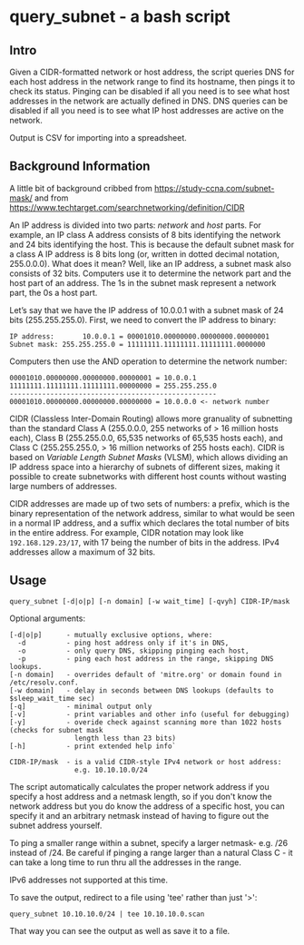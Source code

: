 # query_subnet - a bash script

## Intro
Given a CIDR-formatted network or host address, the script queries DNS for each host address in the network range to find its  hostname, then pings it to check its status. Pinging can be disabled if all you need is to see what host addresses in the network are actually defined in DNS. DNS queries can be disabled if all you need is to see what IP host addresses are active on the network.

Output is CSV for importing into a spreadsheet.

## Background Information
A little bit of background cribbed from https://study-ccna.com/subnet-mask/ and from https://www.techtarget.com/searchnetworking/definition/CIDR

An IP address is divided into two parts: *network* and *host* parts. For example, an IP class A address consists of 8 bits identifying the network and 24 bits identifying the host. This is because the default subnet mask for a class A IP address is 8 bits long (or, written in dotted decimal notation, 255.0.0.0). What does it mean? Well, like an IP address, a subnet mask also consists of 32 bits. Computers use it to determine the network part and the host part of an address. The 1s in the subnet mask represent a network part, the 0s a host part.

Let’s say that we have the IP address of 10.0.0.1 with a subnet mask of 24 bits (255.255.255.0). First, we need to convert the IP address to binary:

```
IP address:       10.0.0.1 = 00001010.00000000.00000000.00000001
Subnet mask: 255.255.255.0 = 11111111.11111111.11111111.0000000
``` 
Computers then use the AND operation to determine the network number:

```
00001010.00000000.00000000.00000001 = 10.0.0.1
11111111.11111111.11111111.00000000 = 255.255.255.0
---------------------------------------------------
00001010.00000000.00000000.00000000 = 10.0.0.0 <- network number
```
CIDR (Classless Inter-Domain Routing) allows more granuality of subnetting than the standard Class A (255.0.0.0, 255 networks of > 16 million hosts each), Class B (255.255.0.0, 65,535 networks of 65,535 hosts each), and Class C (255.255.255.0, > 16 million networks of 255 hosts each). CIDR is based on *Variable Length Subnet Masks* (VLSM), which allows dividing an IP address space into a hierarchy of subnets of different sizes, making it possible to create subnetworks with different host counts without wasting large numbers of addresses.

CIDR addresses are made up of two sets of numbers: a prefix, which is the binary representation of the network address, similar to what would be seen in a normal IP address, and a suffix which declares the total number of bits in the entire address. For example, CIDR notation may look like `192.168.129.23/17`, with 17 being the number of bits in the address. IPv4 addresses allow a maximum of 32 bits.

## Usage

```
query_subnet [-d|o|p] [-n domain] [-w wait_time] [-qvyh] CIDR-IP/mask
```
Optional arguments:

```
[-d|o|p]      - mutually exclusive options, where:
  -d          - ping host address only if it's in DNS,
  -o          - only query DNS, skipping pinging each host,
  -p          - ping each host address in the range, skipping DNS lookups.
[-n domain]   - overrides default of 'mitre.org' or domain found in /etc/resolv.conf.
[-w domain]   - delay in seconds between DNS lookups (defaults to $sleep_wait_time sec)
[-q]          - minimal output only 
[-v]          - print variables and other info (useful for debugging)
[-y]          - overide check against scanning more than 1022 hosts (checks for subnet mask
                length less than 23 bits)
[-h]          - print extended help info`

CIDR-IP/mask  - is a valid CIDR-style IPv4 network or host address:
                e.g. 10.10.10.0/24
```

The script automatically calculates the proper network address if you specify a host address and a netmask length, so if you don't know the network address but you do know the address of a specific host, you can specify it and an arbitrary netmask instead of having to figure out the subnet address yourself.

To ping a smaller range within a subnet, specify a larger netmask- e.g. /26 instead of /24. Be careful if pinging a range larger than a natural Class C - it can take a long time to run thru all the addresses in the range.

IPv6 addresses not supported at this time.

To save the output, redirect to a file using 'tee' rather than just '>':
```
query_subnet 10.10.10.0/24 | tee 10.10.10.0.scan
```
That way you can see the output as well as save it to a file.
